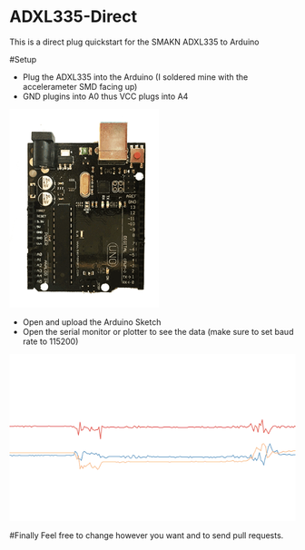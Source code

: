 # ADXL335-Direct
This is a direct plug quickstart for the SMAKN ADXL335 to Arduino

#Setup
- Plug the ADXL335 into the Arduino (I soldered mine with the accelerameter SMD facing up)
- GND plugins into A0 thus VCC plugs into A4

![Plugging in the ADXL335](https://github.com/highergroundstudio/ADXL335-Direct/blob/master/ADXL335-Direct.gif)

- Open and upload the Arduino Sketch
- Open the serial monitor or plotter to see the data (make sure to set baud rate to 115200)

![ADXL335 data in plotter](https://github.com/highergroundstudio/ADXL335-Direct/blob/master/ADXL335-data-plotter.gif)

#Finally
Feel free to change however you want and to send pull requests.
